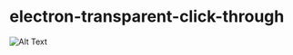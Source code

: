 # electron-transparent-click-through

![Alt Text](../master/electron-transparent-area-click-through.gif)
